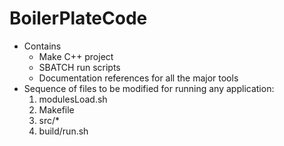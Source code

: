 # BoilerPlateCode
* Contains 
   - Make C++ project
   - SBATCH run scripts
   - Documentation references for all the major tools 
* Sequence of files to be modified for running any application:
   1. modulesLoad.sh 
   2. Makefile 
   3. src/*
   4. build/run.sh